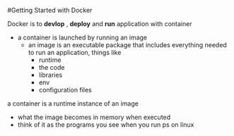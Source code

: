 #Getting Started with Docker

Docker is to __devlop__ , __deploy__ and __run__ application with container
* a container is launched by running an image
	* an image is an executable package that includes everything needed to run an application, things like
		* runtime
		* the code
		* libraries
		* env
		* configuration files

a container is a runtime instance of an image
* what the image becomes in memory when executed
* think of it as the programs you see when you run ps on linux


